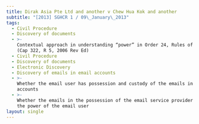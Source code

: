 ```yaml
---
title: Dirak Asia Pte Ltd and another v Chew Hua Kok and another
subtitle: "[2013] SGHCR 1 / 09\_January\_2013"
tags:
  - Civil Procedure
  - Discovery of documents
  - >-
    Contextual approach in understanding “power” in Order 24, Rules of Court
    (Cap 322, R 5, 2006 Rev Ed)
  - Civil Procedure
  - Discovery of documents
  - Electronic Discovery
  - Discovery of emails in email accounts
  - >-
    Whether the email user has possession and custody of the emails in the email
    accounts
  - >-
    Whether the emails in the possession of the email service provider are in
    the power of the email user
layout: single
---
```


